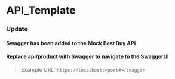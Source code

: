 # API_Template

### Update
#### Swagger has been added to the Mock Best Buy API
#### Replace api/product with Swagger to navigate to the SwaggerUI

> Example URL: `https://localhost:<port#>/swagger`
